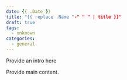 ```yaml
---
date: {{ .Date }}
title: "{{ replace .Name "-" " " | title }}"
draft: true
tags:
  - unknown
categories:
  - general
---
```


Provide an intro here

<!-- more -->

Provide main content.